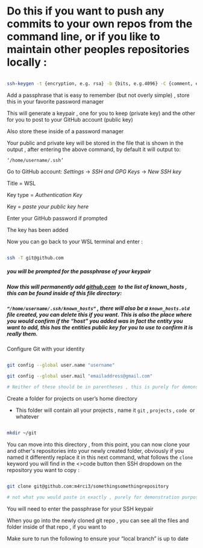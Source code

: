 # Do this if you want to push any commits to your own repos from the command line, or if you like to maintain other peoples repositories locally :

  

```bash

ssh-keygen -t {encryption, e.g. rsa} -b {bits, e.g.4096} -C {comment, email of git acc}

```

  

Add a passphrase that is easy to remember (but not overly simple) , store this in your favorite password manager

  
This will generate a keypair , one for you to keep (private key) and the other for you to post to your GitHub account (public key)

  

Also store these inside of a password manager 

 
Your public and private key will be stored in the file that is shown in the output , after entering the above command, by default it will output to:


  

`‘/home/username/.ssh’`

  



Go to GitHub account: *Settings* → *SSH and GPG Keys* → *New SSH key*

  
Title = WSL

  
Key type = *Authentication Key*

  

Key = *paste your public key here*

  

Enter your GitHub password if prompted

  
The key has been added

  
Now you can go back to your WSL terminal and enter :

  

```bash

ssh -T git@github.com

```

  

##### you will be prompted for the passphrase of your keypair

  

##### Now this will permanently add [github.com](http://github.com)  to the list of known_hosts , this can be found inside of this file directory:

  

##### `“/home/username/.ssh/known_hosts”` , there will also be a `known_hosts.old` file created, you can delete this if you want. This is also the place where you would confirm if the “host” you added was in fact the entity you want to add, this has the entities public key for you to use to confirm it is really them.

  

Configure Git with your identity

  

```bash

git config --global user.name "username"

git config --global user.mail "emailaddress@gmail.com"

# Neither of these should be in parentheses , this is purely for demonstration

```

  

Create a folder for projects on user’s home directory

  

- This folder will contain all your projects , name it `git` , `projects` , `code`  or whatever

  

```bash

mkdir ~/git

```

  

You can move into this directory , from this point, you can now clone your and other's repositories into your newly created folder, obviously if you named it differently replace it in this next command, what follows the `clone` keyword you will find in the <>code button then SSH dropdown on the repository you want to copy :

  
  

```bash

git clone git@github.com:m4rci3/somethingsomethingrepository

# not what you would paste in exactly , purely for demonstration purposes

```

  
You will need to enter the passphrase for your SSH keypair

  

When you go into the newly cloned git repo , you can see all the files and folder inside of that repo , if you want to

  

Make sure to run the following to ensure your “local branch” is up to date
